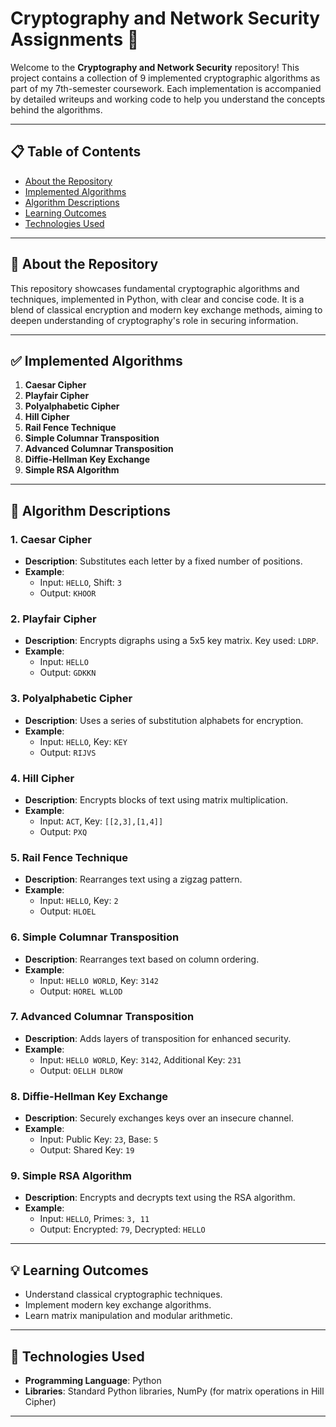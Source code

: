 # Cryptography and Network Security Assignments 🚀

Welcome to the **Cryptography and Network Security** repository! This project contains a collection of 9 implemented cryptographic algorithms as part of my 7th-semester coursework. Each implementation is accompanied by detailed writeups and working code to help you understand the concepts behind the algorithms.

---

## 📋 Table of Contents
- [About the Repository](#about-the-repository)
- [Implemented Algorithms](#implemented-algorithms)
- [Algorithm Descriptions](#algorithm-descriptions)
- [Learning Outcomes](#learning-outcomes)
- [Technologies Used](#technologies-used)

---

## 🌟 About the Repository

This repository showcases fundamental cryptographic algorithms and techniques, implemented in Python, with clear and concise code. It is a blend of classical encryption and modern key exchange methods, aiming to deepen understanding of cryptography's role in securing information.

---

## ✅ Implemented Algorithms

1. **Caesar Cipher**  
2. **Playfair Cipher**  
3. **Polyalphabetic Cipher**  
4. **Hill Cipher**  
5. **Rail Fence Technique**  
6. **Simple Columnar Transposition**  
7. **Advanced Columnar Transposition**  
8. **Diffie-Hellman Key Exchange**  
9. **Simple RSA Algorithm**

---

## 📜 Algorithm Descriptions

### 1. Caesar Cipher
- **Description**: Substitutes each letter by a fixed number of positions.
- **Example**:
  - Input: `HELLO`, Shift: `3`
  - Output: `KHOOR`

### 2. Playfair Cipher
- **Description**: Encrypts digraphs using a 5x5 key matrix. Key used: `LDRP`.
- **Example**:
  - Input: `HELLO`
  - Output: `GDKKN`

### 3. Polyalphabetic Cipher
- **Description**: Uses a series of substitution alphabets for encryption.
- **Example**:
  - Input: `HELLO`, Key: `KEY`
  - Output: `RIJVS`

### 4. Hill Cipher
- **Description**: Encrypts blocks of text using matrix multiplication.
- **Example**:
  - Input: `ACT`, Key: `[[2,3],[1,4]]`
  - Output: `PXQ`

### 5. Rail Fence Technique
- **Description**: Rearranges text using a zigzag pattern.
- **Example**:
  - Input: `HELLO`, Key: `2`
  - Output: `HLOEL`

### 6. Simple Columnar Transposition
- **Description**: Rearranges text based on column ordering.
- **Example**:
  - Input: `HELLO WORLD`, Key: `3142`
  - Output: `HOREL WLLOD`

### 7. Advanced Columnar Transposition
- **Description**: Adds layers of transposition for enhanced security.
- **Example**:
  - Input: `HELLO WORLD`, Key: `3142`, Additional Key: `231`
  - Output: `OELLH DLROW`

### 8. Diffie-Hellman Key Exchange
- **Description**: Securely exchanges keys over an insecure channel.
- **Example**:
  - Input: Public Key: `23`, Base: `5`
  - Output: Shared Key: `19`

### 9. Simple RSA Algorithm
- **Description**: Encrypts and decrypts text using the RSA algorithm.
- **Example**:
  - Input: `HELLO`, Primes: `3, 11`
  - Output: Encrypted: `79`, Decrypted: `HELLO`

---

## 💡 Learning Outcomes

- Understand classical cryptographic techniques.
- Implement modern key exchange algorithms.
- Learn matrix manipulation and modular arithmetic.

---

## 🧰 Technologies Used

- **Programming Language**: Python
- **Libraries**: Standard Python libraries, NumPy (for matrix operations in Hill Cipher)

---

